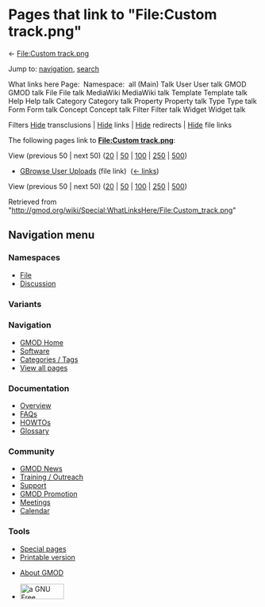 <div id="mw-page-base" class="noprint">

</div>

<div id="mw-head-base" class="noprint">

</div>

<div id="content" class="mw-body" role="main">

<span id="top"></span>

<div id="mw-js-message" style="display:none;">

</div>



# <span dir="auto">Pages that link to "File:Custom track.png"</span>

<div id="bodyContent">

<div id="contentSub">

← [File:Custom
track.png](/wiki/File:Custom_track.png "File:Custom track.png")

</div>

<div id="jump-to-nav" class="mw-jump">

Jump to: [navigation](#mw-navigation), [search](#p-search)

</div>

<div id="mw-content-text">

What links here Page:  Namespace:  all (Main) Talk User User talk GMOD
GMOD talk File File talk MediaWiki MediaWiki talk Template Template talk
Help Help talk Category Category talk Property Property talk Type Type
talk Form Form talk Concept Concept talk Filter Filter talk Widget
Widget talk

Filters
[Hide](/mediawiki/index.php?title=Special:WhatLinksHere/File:Custom_track.png&hidetrans=1 "Special:WhatLinksHere/File:Custom track.png")
transclusions \|
[Hide](/mediawiki/index.php?title=Special:WhatLinksHere/File:Custom_track.png&hidelinks=1 "Special:WhatLinksHere/File:Custom track.png")
links \|
[Hide](/mediawiki/index.php?title=Special:WhatLinksHere/File:Custom_track.png&hideredirs=1 "Special:WhatLinksHere/File:Custom track.png")
redirects \|
[Hide](/mediawiki/index.php?title=Special:WhatLinksHere/File:Custom_track.png&hideimages=1 "Special:WhatLinksHere/File:Custom track.png")
file links

The following pages link to **[File:Custom
track.png](/wiki/File:Custom_track.png "File:Custom track.png")**:

View (previous 50 \| next 50)
([20](/mediawiki/index.php?title=Special:WhatLinksHere/File:Custom_track.png&limit=20 "Special:WhatLinksHere/File:Custom track.png")
\|
[50](/mediawiki/index.php?title=Special:WhatLinksHere/File:Custom_track.png&limit=50 "Special:WhatLinksHere/File:Custom track.png")
\|
[100](/mediawiki/index.php?title=Special:WhatLinksHere/File:Custom_track.png&limit=100 "Special:WhatLinksHere/File:Custom track.png")
\|
[250](/mediawiki/index.php?title=Special:WhatLinksHere/File:Custom_track.png&limit=250 "Special:WhatLinksHere/File:Custom track.png")
\|
[500](/mediawiki/index.php?title=Special:WhatLinksHere/File:Custom_track.png&limit=500 "Special:WhatLinksHere/File:Custom track.png"))

- [GBrowse User
  Uploads](/wiki/GBrowse_User_Uploads "GBrowse User Uploads") (file
  link) ‎ <span class="mw-whatlinkshere-tools">([←
  links](/mediawiki/index.php?title=Special:WhatLinksHere&target=GBrowse+User+Uploads "Special:WhatLinksHere"))</span>

View (previous 50 \| next 50)
([20](/mediawiki/index.php?title=Special:WhatLinksHere/File:Custom_track.png&limit=20 "Special:WhatLinksHere/File:Custom track.png")
\|
[50](/mediawiki/index.php?title=Special:WhatLinksHere/File:Custom_track.png&limit=50 "Special:WhatLinksHere/File:Custom track.png")
\|
[100](/mediawiki/index.php?title=Special:WhatLinksHere/File:Custom_track.png&limit=100 "Special:WhatLinksHere/File:Custom track.png")
\|
[250](/mediawiki/index.php?title=Special:WhatLinksHere/File:Custom_track.png&limit=250 "Special:WhatLinksHere/File:Custom track.png")
\|
[500](/mediawiki/index.php?title=Special:WhatLinksHere/File:Custom_track.png&limit=500 "Special:WhatLinksHere/File:Custom track.png"))

</div>

<div class="printfooter">

Retrieved from
"<http://gmod.org/wiki/Special:WhatLinksHere/File:Custom_track.png>"

</div>

<div id="catlinks" class="catlinks catlinks-allhidden">

</div>

<div class="visualClear">

</div>

</div>

</div>

<div id="mw-navigation">

## Navigation menu

<div id="mw-head">



<div id="left-navigation">

<div id="p-namespaces" class="vectorTabs" role="navigation"
aria-labelledby="p-namespaces-label">

### Namespaces

- <span id="ca-nstab-image"><a href="/wiki/File:Custom_track.png" accesskey="c"
  title="View the file page [c]">File</a></span>
- <span id="ca-talk"><a
  href="/mediawiki/index.php?title=File_talk:Custom_track.png&amp;action=edit&amp;redlink=1"
  accesskey="t"
  title="Discussion about the content page [t]">Discussion</a></span>

</div>

<div id="p-variants" class="vectorMenu emptyPortlet" role="navigation"
aria-labelledby="p-variants-label">

### 

### Variants[](#)

<div class="menu">

</div>

</div>

</div>

<div id="right-navigation">





</div>



</div>

</div>

</div>

<div id="mw-panel">

<div id="p-logo" role="banner">

<a href="/wiki/Main_Page"
style="background-image: url(http://gmod.org/images/GMOD-cogs.png);"
title="Visit the main page"></a>

</div>

<div id="p-Navigation" class="portal" role="navigation"
aria-labelledby="p-Navigation-label">

### Navigation

<div class="body">

- <span id="n-GMOD-Home">[GMOD Home](/wiki/Main_Page)</span>
- <span id="n-Software">[Software](/wiki/GMOD_Components)</span>
- <span id="n-Categories-.2F-Tags">[Categories /
  Tags](/wiki/Categories)</span>
- <span id="n-View-all-pages">[View all
  pages](/wiki/Special:AllPages)</span>

</div>

</div>

<div id="p-Documentation" class="portal" role="navigation"
aria-labelledby="p-Documentation-label">

### Documentation

<div class="body">

- <span id="n-Overview">[Overview](/wiki/Overview)</span>
- <span id="n-FAQs">[FAQs](/wiki/Category:FAQ)</span>
- <span id="n-HOWTOs">[HOWTOs](/wiki/Category:HOWTO)</span>
- <span id="n-Glossary">[Glossary](/wiki/Glossary)</span>

</div>

</div>

<div id="p-Community" class="portal" role="navigation"
aria-labelledby="p-Community-label">

### Community

<div class="body">

- <span id="n-GMOD-News">[GMOD News](/wiki/GMOD_News)</span>
- <span id="n-Training-.2F-Outreach">[Training /
  Outreach](/wiki/Training_and_Outreach)</span>
- <span id="n-Support">[Support](/wiki/Support)</span>
- <span id="n-GMOD-Promotion">[GMOD
  Promotion](/wiki/GMOD_Promotion)</span>
- <span id="n-Meetings">[Meetings](/wiki/Meetings)</span>
- <span id="n-Calendar">[Calendar](/wiki/Calendar)</span>

</div>

</div>

<div id="p-tb" class="portal" role="navigation"
aria-labelledby="p-tb-label">

### Tools

<div class="body">

- <span id="t-specialpages"><a href="/wiki/Special:SpecialPages" accesskey="q"
  title="A list of all special pages [q]">Special pages</a></span>
- <span id="t-print"><a
  href="/mediawiki/index.php?title=Special:WhatLinksHere/File:Custom_track.png&amp;printable=yes"
  rel="alternate" accesskey="p"
  title="Printable version of this page [p]">Printable version</a></span>

</div>

</div>

</div>

</div>

<div id="footer" role="contentinfo">

- <span id="footer-places-about">[About
  GMOD](/wiki/GMOD:About "GMOD:About")</span>

<!-- -->

- <span id="footer-copyrightico">[<img src="http://www.gnu.org/graphics/gfdl-logo-small.png" width="88"
  height="31" alt="a GNU Free Documentation License" />](http://www.gnu.org/licenses/fdl-1.3.html)</span>


<div style="clear:both">

</div>

</div>
